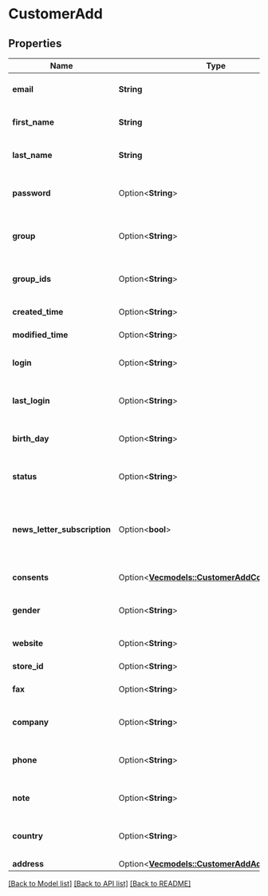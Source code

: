 # CustomerAdd

## Properties

Name | Type | Description | Notes
------------ | ------------- | ------------- | -------------
**email** | **String** | Defines customer's email | 
**first_name** | **String** | Defines customer's first name | 
**last_name** | **String** | Defines customer's last name | 
**password** | Option<**String**> | Defines customer's unique password | [optional]
**group** | Option<**String**> | Defines the group where the customer | [optional]
**group_ids** | Option<**String**> | Groups that will be assigned to a customer | [optional]
**created_time** | Option<**String**> | Entity's date creation | [optional]
**modified_time** | Option<**String**> | Entity's date modification | [optional]
**login** | Option<**String**> | Specifies customer's login name | [optional]
**last_login** | Option<**String**> | Defines customer's last login time | [optional]
**birth_day** | Option<**String**> | Defines customer's birthday | [optional]
**status** | Option<**String**> | Defines customer's status | [optional][default to enabled]
**news_letter_subscription** | Option<**bool**> | Defines whether the newsletter subscription is available for the user | [optional][default to false]
**consents** | Option<[**Vec<models::CustomerAddConsentsInner>**](CustomerAdd_consents_inner.md)> | Defines consents to notifications | [optional]
**gender** | Option<**String**> | Defines customer's gender | [optional]
**website** | Option<**String**> | Link to customer website | [optional]
**store_id** | Option<**String**> | Store Id | [optional]
**fax** | Option<**String**> | Defines customer's fax | [optional]
**company** | Option<**String**> | Defines customer's company | [optional]
**phone** | Option<**String**> | Defines customer's phone number | [optional]
**note** | Option<**String**> | The customer note. | [optional]
**country** | Option<**String**> | Specifies ISO code or name of country | [optional]
**address** | Option<[**Vec<models::CustomerAddAddressInner>**](CustomerAdd_address_inner.md)> |  | [optional]

[[Back to Model list]](../README.md#documentation-for-models) [[Back to API list]](../README.md#documentation-for-api-endpoints) [[Back to README]](../README.md)


